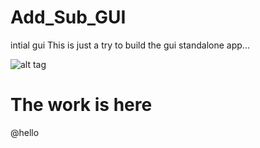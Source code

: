 # Add_Sub_GUI

intial gui
This is just a try to build the gui standalone app...

![alt tag](http://newli.comli.com/file/extra_images/img.png "Description goes here")


# The work is here


@hello
